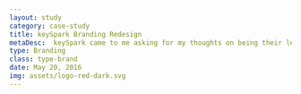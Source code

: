 ```yaml
---
layout: study
category: case-study
title: keySpark Branding Redesign
metaDesc:  keySpark came to me asking for my thoughts on being their lead designer
type: Branding
class: type-brand
date: May 20, 2016
img: assets/logo-red-dark.svg
---
```

